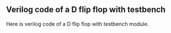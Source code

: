 ## Verilog code of a D flip flop with testbench
Here is verilog code of a D flip flop with testbench module.
